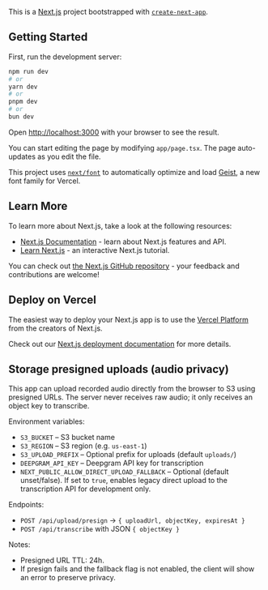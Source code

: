 This is a [Next.js](https://nextjs.org) project bootstrapped with [`create-next-app`](https://nextjs.org/docs/app/api-reference/cli/create-next-app).

## Getting Started

First, run the development server:

```bash
npm run dev
# or
yarn dev
# or
pnpm dev
# or
bun dev
```

Open [http://localhost:3000](http://localhost:3000) with your browser to see the result.

You can start editing the page by modifying `app/page.tsx`. The page auto-updates as you edit the file.

This project uses [`next/font`](https://nextjs.org/docs/app/building-your-application/optimizing/fonts) to automatically optimize and load [Geist](https://vercel.com/font), a new font family for Vercel.

## Learn More

To learn more about Next.js, take a look at the following resources:

- [Next.js Documentation](https://nextjs.org/docs) - learn about Next.js features and API.
- [Learn Next.js](https://nextjs.org/learn) - an interactive Next.js tutorial.

You can check out [the Next.js GitHub repository](https://github.com/vercel/next.js) - your feedback and contributions are welcome!

## Deploy on Vercel

The easiest way to deploy your Next.js app is to use the [Vercel Platform](https://vercel.com/new?utm_medium=default-template&filter=next.js&utm_source=create-next-app&utm_campaign=create-next-app-readme) from the creators of Next.js.

Check out our [Next.js deployment documentation](https://nextjs.org/docs/app/building-your-application/deploying) for more details.

## Storage presigned uploads (audio privacy)

This app can upload recorded audio directly from the browser to S3 using presigned URLs. The server never receives raw audio; it only receives an object key to transcribe.

Environment variables:

- `S3_BUCKET` – S3 bucket name
- `S3_REGION` – S3 region (e.g. `us-east-1`)
- `S3_UPLOAD_PREFIX` – Optional prefix for uploads (default `uploads/`)
- `DEEPGRAM_API_KEY` – Deepgram API key for transcription
- `NEXT_PUBLIC_ALLOW_DIRECT_UPLOAD_FALLBACK` – Optional (default unset/false). If set to `true`, enables legacy direct upload to the transcription API for development only.

Endpoints:

- `POST /api/upload/presign` → `{ uploadUrl, objectKey, expiresAt }`
- `POST /api/transcribe` with JSON `{ objectKey }`

Notes:

- Presigned URL TTL: 24h.
- If presign fails and the fallback flag is not enabled, the client will show an error to preserve privacy.
